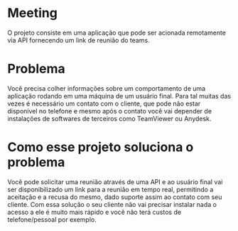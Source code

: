 # Meeting
 O projeto consiste em uma aplicação que pode ser acionada remotamente via API fornecendo um link de reunião do teams.
# Problema
<p> Você precisa colher informações sobre um comportamento de uma aplicação rodando em uma máquina de um usuário final. Para tal muitas das vezes é necessário um contato com o cliente, que pode não estar disponível no telefone e mesmo após o contato você vai depender de instalações de softwares de terceiros como TeamViewer ou Anydesk.  </p>

# Como esse projeto soluciona o problema
<p>Você pode solicitar uma reunião através de uma API e ao usuário final vai ser disponibilizado um link para a reunião em tempo real, permitindo a aceitação e a recusa do mesmo, dado suporte assim ao contato com seu cliente. Com essa solução o seu cliente não vai precisar instalar nada o acesso a ele é muito mais rápido e você não terá custos de telefone/pessoal por exemplo.</p>
